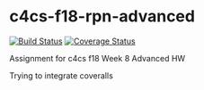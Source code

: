 # c4cs-f18-rpn-advanced

[![Build Status](https://travis-ci.org/gkard/c4cs-f18-rpn-advanced.svg?branch=master)](https://travis-ci.org/gkard/c4cs-f18-rpn-advanced)
[![Coverage Status](https://coveralls.io/repos/github/gkard/c4cs-f18-rpn-advanced/badge.svg?branch=master)](https://coveralls.io/github/gkard/c4cs-f18-rpn-advanced?branch=master)

Assignment for c4cs f18 Week 8 Advanced HW

Trying to integrate coveralls
